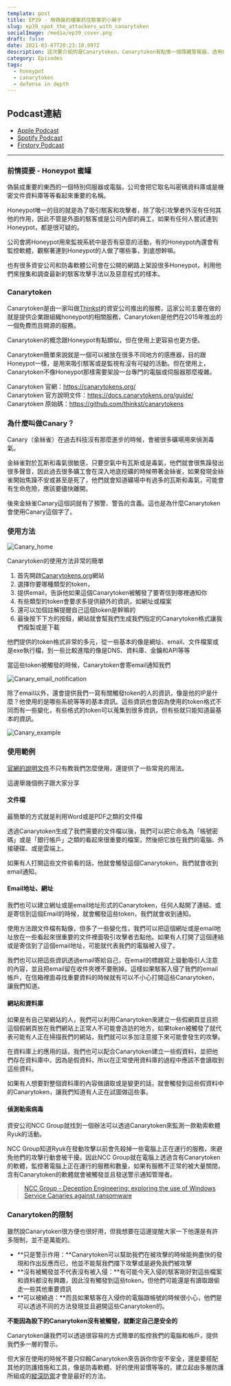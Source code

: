 ```yaml
---
template: post
title: EP39 - 用偽裝的檔案抓住駭客的小辮子
slug: ep39_spot_the_attackers_with_canarytoken
socialImage: /media/ep39_cover.png
draft: false
date: 2021-03-07T20:23:10.097Z
description: 這次要介紹的是Canarytoken，Canarytoken有點像一個隱藏警報器，透用偽裝的文件、Email或網址吸引入侵的駭客，只要不小心在路過的時候觸發，Canarytoken就會像警衛一樣馬上通知我們有可疑的行動要多多注意了
category: Episodes
tags:
  - honeypot
  - canarytoken
  - defense in depth
---
```

## Podcast連結

* [Apple Podcast](https://podcasts.apple.com/us/podcast/%E8%B3%87%E5%AE%89%E8%A7%A3%E5%A3%93%E7%B8%AE/id1513276667#episodeGuid=cklzlzeg1n2560878vwfamb85)
* [Spotify Podcast](https://open.spotify.com/episode/6Qw32qe9hbJVEL8AS8vDCh?si=e57317889ee64a88)
* [Firstory Podcast](https://open.firstory.me/story/cklzlzeg1n2560878vwfamb85)

- - -

### 前情提要 - Honeypot 蜜罐

偽裝成重要的東西的一個特別伺服器或電腦，公司會把它取名叫密碼資料庫或是機密文件資料庫等等看起來重要的名稱。

Honeypot唯一的目的就是為了吸引駭客和攻擊者，除了吸引攻擊者外沒有任何其他的作用，因此不管是外面的駭客或是公司內部的員工，如果有任何人嘗試連到Honeypot，都是很可疑的。

公司會將Honeypot用來監視系統中是否有惡意的活動，有的Honeypot內還會有監控軟體，觀察著連到Honeypot的人做了哪些事，到底想幹嘛。

也有很多資安公司和防毒軟體公司會在公開的網路上架設很多Honeypot，利用他們來搜集和調查最新的駭客攻擊手法以及惡意程式的樣本。

### Canarytoken

Canarytoken是由一家叫做[Thinkst](https://thinkst.com/)的資安公司推出的服務，這家公司主要在做的就是提供企業跟組織honeypot的相關服務，Canarytoken是他們在2015年推出的一個免費而且開源的服務。

Canarytoken的概念跟Honeypot有點類似，但在使用上更容易也更方便。

Canarytoken簡單來說就是一個可以被放在很多不同地方的感應器，目的跟Honeypot一樣，是用來吸引駭客或是監視有沒有可疑的活動。但在使用上，Canarytoken不像Honeypot那樣需要架設一台專門的電腦或伺服器那麼複雜。

Canarytoken 官網：<https://canarytokens.org/>  
Canarytoken 官方說明文件：<https://docs.canarytokens.org/guide/>  
Canarytoken 原始碼：<https://github.com/thinkst/canarytokens>  

### 為什麼叫做Canary？

Canary（金絲雀）在過去科技沒有那麼進步的時候，會被很多礦場用來偵測毒氣。

金絲雀對於瓦斯和毒氣很敏感，只要空氣中有瓦斯或是毒氣，他們就會很焦躁發出很多聲音，因此過去很多礦工會在深入地底挖礦的時候帶著金絲雀，如果發現金絲雀開始焦躁不安或甚至是死了，他們就會知道礦場中有過多的瓦斯和毒氣，可能會有生命危險，應該要儘快離開。

後來金絲雀Canary這個詞就有了預警、警告的含義。這也是為什麼Canarytoken會使用Canary這個字了。

### 使用方法

![Canary_home](/media/canary_home.png)

Canarytoken的使用方法非常的簡單

1. 首先開啟[Canarytokens.org](https://canarytokens.org)網站
2. 選擇你要哪種類型的token，
3. 提供email，告訴他如果這個Canarytoken被觸發了要寄信到哪裡通知你
4. 有些類型的token會要求多提供額外的資訊，如網址或檔案
5. 還可以加個註解提醒自己這個token是幹嘛的
6. 最後按下下方的按鈕，網站就會幫我們生成我們指定的Canarytoken格式讓我們複製或是下載

他們提供的token格式非常的多元，從一些基本的像是網址、email、文件檔案或是exe執行檔，到一些比較進階的像是DNS、資料庫、金鑰和API等等

當這些token被觸發的時候，Canarytoken會寄email通知我們

![Canary_email_notification](/media/canary_email_notification.jpg)

除了email以外，還會提供我們一寫有關觸發token的人的資訊，像是他的IP是什麼？他使用的是哪些系統等等的基本資訊。這些資訊也會因為使用的token格式不同而有一些變化，有些格式的token可以蒐集到很多資訊，但有些就只能知道最基本的資訊。

![Canary_example](/media/canary_example.jpg)

### 使用範例

[官網的說明文件](https://docs.canarytokens.org/guide/#what-are-canarytokens)不只有教我們怎麼使用，還提供了一些常見的用法。

這邊舉幾個例子跟大家分享

#### 文件檔

最簡單的方式就是利用Word或是PDF之類的文件檔

透過Canarytoken生成了我們需要的文件檔以後，我們可以把它命名為「帳號密碼」或是「銀行帳戶」之類的看起來很重要的檔案，然後把它放在我們的電腦、外接硬碟、或是雲端上。

如果有人打開這些文件偷看的話，他就會觸發這個Canarytoken，我們就會收到email通知。

#### Email地址、網址

我們也可以建立網址或是email地址形式的Canarytoken，任何人點開了連結、或是寄信到這個Email的時候，就會觸發這些token，我們就會收到通知。

使用方法跟文件檔有點像，但多了一些變化性，我們可以把這個網址或是email地址放在一些看起來很重要的文件裡面吸引攻擊者去點他。如果有人打開了這個連結或是寄信到了這個email地址，可能就代表我們的電腦被入侵了。

我們也可以把這些資訊透過email寄給自己，在email的標題寫上聳動吸引人注意的內容，並且把email留在收件夾裡不要刪掉。這樣如果駭客入侵了我們的email帳戶，在信箱裡面尋找重要資料的時候就有可以不小心打開這些Canarytoken，讓我們知道。

#### 網站和資料庫

如果是有自己架網站的人，我們可以利用Canarytoken來建立一些假網頁並且把這個假網頁放在我們網站上正常人不可能會造訪的地方，如果token被觸發了就代表可能有人正在掃描我們的網站，我們就可以多加注意接下來可能會發生的攻擊。

在資料庫上的應用的話，我們也可以配合Canarytoken建立一些假資料，並把他們存在資料庫中。因為是假資料，所以在正常使用資料庫的過程中應該不會讀取到這些資料。

如果有人想要對整個資料庫的內容做讀取或是變更的話，就會觸發到這些假資料中的Canarytoken，讓我們知道有人正在試圖做這些事。

#### 偵測勒索病毒

資安公司NCC Group就找到一個辦法可以透過Canarytoken來監測一款勒索軟體Ryuk的活動。

NCC Group知道Ryuk在發動攻擊以前會先殺掉一些電腦上正在運行的服務，來避免他們的攻擊行動會被干擾。因此NCC Group就在電腦上透過含有Canarytoken的軟體，監控著電腦上正在運行的服務和數量，如果有服務不正常的被大量關閉，含有Canarytoken的軟體就會被觸發並且發送警示通知管理者。

> [NCC Group - Deception Engineering: exploring the use of Windows Service Canaries against ransomware](https://research.nccgroup.com/2021/03/04/deception-engineering-exploring-the-use-of-windows-service-canaries-against-ransomware/)

### Canarytoken的限制

雖然說Canarytoken很方便也很好用，但我想要在這邊提醒大家一下他還是有許多限制，並不是萬能的。

* **只是警示作用：**Canarytoken可以幫助我們在被攻擊的時候能夠盡快的發現和作出反應而已，他並不能幫我們擋下攻擊或是避免我們被攻擊
* **沒有被觸發並不代表沒有被入侵：**有可能今天入侵的駭客剛好對這些檔案和資料都沒有興趣，因此沒有觸發到這些token，但他們可能還是有讀取跟偷走一些其他重要資訊
* **可以被繞過：**而且如果駭客在入侵你的電腦跟帳號的時候很小心，他們是可以透過不同的方法發現並且避開這些Canarytoken的。

**不能因為設下的Canarytoken沒有被觸發，就斷定自己是安全的**

Canarytoken讓我們可以透過很容易的方式簡單的監控我們的電腦和帳戶，提供我們多一層的警示。

但大家在使用的時候不要只仰賴Canarytoken來告訴你你安不安全，還是要搭配其他的防護措施和工具，像是防毒軟體、好的使用習慣等等的，建立起由多層防護所組成的[縱深防禦](/posts/ep7-computer-habits-that-shouldnt-be-contempted#兩個重要觀念)才會是最好的方法。